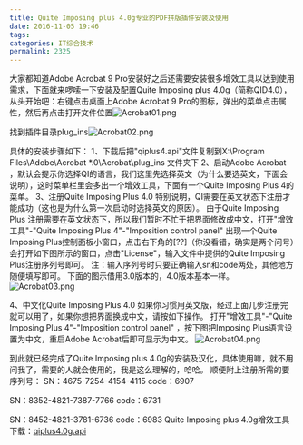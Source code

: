 ```yaml
---
title: Quite Imposing plus 4.0g专业的PDF拼版插件安装及使用
date: 2016-11-05 19:46
tags: 
categories: IT综合技术
permalink: 2325
---
```


大家都知道Adobe Acrobat 9 Pro安装好之后还需要安装很多增效工具以达到使用需求，下面就来啰嗦一下安装及配置Quite Imposing plus 4.0g（简称QID4.0），从头开始吧：右键点击桌面上Adobe Acrobat 9 Pro的图标，弹出的菜单点击属性，然后再点击打开文件位置![Acrobat01.png][1]


找到插件目录plug_ins![Acrobat02.png][2]

<!--more-->
具体的安装步骤如下：
1、下载后把"qiplus4.api"文件复制到X:\Program Files\Adobe\Acrobat *.0\Acrobat\plug_ins 文件夹下
2、启动Adobe Acrobat ，默认会提示你选择QI的语言，我们这里先选择英文（为什么要选英文，下面会说明），这时菜单栏里会多出一个增效工具，下面有一个Quite Imposing Plus 4的菜单。
3、注册Quite Imposing Plus 4.0
特别说明，QI需要在英文状态下注册才能成功（这也是为什么第一次启动时选择英文的原因）。
由于Quite Imposing Plus 注册需要在英文状态下，所以我们暂时不忙于把界面修改成中文，打开"增效工具"-"Quite Imposing Plus 4"-"Imposition control panel" 出现一个Quite Imposing Plus控制面板小窗口，点击右下角的[??]（你没看错，确实是两个问号）会打开如下图所示的窗口，点击"License"，输入文件中提供的Quite Imposing Plus注册序列号即可。
注：输入序列号时只要正确输入sn和code两处，其他地方随便填写即可。
下面的图示借用3.0版本的，4.0版本基本一样。
![Acrobat03.png][3]


4、中文化Quite Imposing Plus 4.0
如果你习惯用英文版，经过上面几步注册完就可以用了，如果你想把界面换成中文，请按如下操作。
打开"增效工具"-"Quite Imposing Plus 4"-"Imposition control panel" ，按下图把Imposing Plus语言设置为中文，重启Adobe Acrobat后即可显示为中文。
![Acrobat04.png][4]


到此就已经完成了Quite Imposing plus 4.0g的安装及汉化，具体使用嘛，就不用问我了，需要的人就会使用的，我是这么理解的，哈哈。
顺便附上注册所需的要序列号：
SN：4675-7254-4154-4115
code：6907

SN：8352-4821-7387-7766
code：6731

SN：8452-4821-3781-6736
code：6983
Quite Imposing plus 4.0g增效工具下载：[qiplus4.0g.api][5]


  [1]: https://cdn.uu126.cn/usr/uploads/2016/11/2972725973.png
  [2]: https://cdn.uu126.cn/usr/uploads/2016/11/3372322226.png
  [3]: https://cdn.uu126.cn/usr/uploads/2016/11/605453030.png
  [4]: https://cdn.uu126.cn/usr/uploads/2016/11/972204095.png
  [5]: https://cdn.uu126.cn/usr/uploads/2016/11/4223476196.api